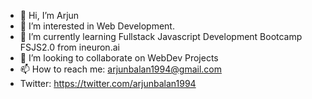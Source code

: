 - 👋 Hi, I’m Arjun
- 👀 I’m interested in Web Development.
- 🌱 I’m currently learning Fullstack Javascript Development Bootcamp FSJS2.0 from ineuron.ai
- 💞️ I’m looking to collaborate on WebDev Projects
- 📫 How to reach me: arjunbalan1994@gmail.com
- Twitter: https://twitter.com/arjunbalan1994

<!---
arjunultra/arjunultra is a ✨ special ✨ repository because its `README.md` (this file) appears on your GitHub profile.
You can click the Preview link to take a look at your changes.
--->
